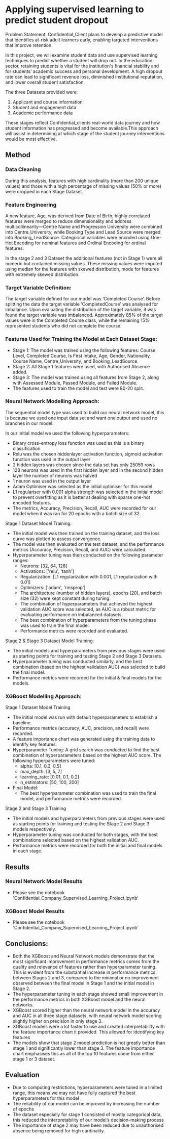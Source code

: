 # Applying supervised learning to predict student dropout

Problem Statement: Confidential_Client plans to develop a predictive model that identifies at-risk adult learners early, enabling targeted interventions that improve retention.

In this project, we will examine student data and use supervised learning techniques to predict whether a student will drop out. In the education sector, retaining students is vital for the institution's financial stability and for students’ academic success and personal development. A high dropout rate can lead to significant revenue loss, diminished institutional reputation, and lower overall student satisfaction.

The three Datasets provided were:

1.  Applicant and course information
2.  Student and engagement data
3.  Academic performance data

These stages reflect Confidential_clients real-world data journey and how student information has progressed and become available.This approach will assist in determining at which stage of the student journey interventions would be most effective.

## Method

### Data Cleaning 
During this analysis, features with high cardinality (more than 200 unique values) and those with a 
high percentage of missing values (50% or more) were dropped in each Stage Dataset.

### Feature Engineering 
A new feature, Age, was derived from Date of Birth, highly correlated features were merged to 
reduce dimensionality and address multicollinearity—Centre Name and Progression University 
were combined into Centre_University, while Booking Type and Lead Source were merged into 
Booking_LeadSource. Categorical variables were encoded using One-Hot Encoding for nominal 
features and Ordinal Encoding for ordinal features.

In the stage 2 and 3 Dataset the additional features (not in Stage 1) were all numeric but contained 
missing values. These missing values were imputed using median for the features with skewed 
distribution, mode for features with extremely skewed distribution. 

### Target Variable Definition: 
The target variable defined for our model was ‘Completed Course’. 
Before splitting the data the target variable ‘CompletedCourse’ was analysed for imbalance. Upon 
evaluating the distribution of the target variable, it was found the target variable was imbalanced. 
Approximately 85% of the target values were in the Completed Course class, while the remaining 
15% represented students who did not complete the course.

### Features Used for Training the Model at Each Dataset Stage: 
- Stage 1: The model was trained using the following features: Course Level, Completed 
Course, Is First Intake, Age, Gender, Nationality, Course Name, Centre_University, 
and Booking_LeadSource. 
- Stage 2: All Stage 1 features were used, with Authorised Absence added. 
- Stage 3: The model was trained using all features from Stage 2, along with Assessed 
Module, Passed Module, and Failed Module. 
- The features used to train the model and test were 80-20 split.

### Neural Network Modelling Approach: 
The sequential model type was used to build our neural network model, this is because we used 
one input data set and want one output and used no branches in our model.

In our initial model we used the following hyperparameters: 
- Binary cross-entropy loss function was used as this is a binary classification 
- Relu was the chosen hiddenlayer activation function, sigmoid activation function was used 
in the output layer 
- 2 hidden layers was chosen since the data set has only 25059 rows 
- 128 neurons was used in the first hidden layer and in the second hidden layer the number 
of neurons was halved 
- 1 neuron was used in the output layer 
- Adam Optimiser was selected as the initial optimiser for this model 
- L1 regulariser with 0.001 alpha strength was selected in the initial model to prevent 
overfitting as it is better at dealing with sparse one-hot encoded features. 
- The metrics, Accuracy, Precision, Recall, AUC were recorded for our model when it was 
ran for 20 epochs with a batch size of 32.

Stage 1 Dataset Model Training: 
- The initial model was then trained on the training dataset, and the loss curve was plotted to 
assess convergence. 
- The model was then evaluated on the test dataset, and the performance metrics (Accuracy, 
Precision, Recall, and AUC) were calculated. 
- Hyperparameter tuning was then conducted on the following parameter ranges:  
  -  Neurons: [32, 64, 128] 
  - Activations: ['relu', 'tanh'] 
  - Regularization: [L1 regularization with 0.001, L1 regularization with 0.01] 
  - Optimizers: ['adam', 'rmsprop'] 
  - The architecture (number of hidden layers), epochs (20), and batch size (32) were 
kept constant during tuning. 
  - The combination of hyperparameters that achieved the highest validation AUC score 
was selected, as AUC is a robust metric for evaluating performance on imbalanced 
datasets. 
  - The best combination of hyperparameters from the tuning phase was used to train the final 
model.
  - Performance metrics were recorded and evaluated.

Stage 2 & Stage 3 Dataset Model Training:
- The initial models and hyperparameters from previous stages were used as starting points 
for training and testing Stage 2 and Stage 3 Datasets. 
- Hyperparameter tuning was conducted similarly, and the best combination (based on the 
highest validation AUC) was selected to build the final model. 
- Performance metrics were recorded for the initial & final models for the models. 

### XGBoost Modelling Approach: 

Stage 1 Dataset Model Training 
- The initial model was run with default hyperparameters to establish a baseline. 
- Performance metrics (accuracy, AUC, precision, and recall) were recorded. 
- A feature importance chart was generated using the training data to identify key features. 
- Hyperparameter Tuning: A grid search was conducted to find the best combination of hyperparameters based 
on the highest AUC score. The following hyperparameters were tuned: 
  - alpha: [0.1, 0.3, 0.5] 
  - max_depth: [3, 5, 7] 
  - learning_rate: [0.01, 0.1, 0.2] 
  - n_estimators: [50, 100, 200] 
- Final Model: 
  - The best hyperparameter combination was used to train the final model, and 
performance metrics were recorded.

Stage 2 and Stage 3 Training 
- The initial models and hyperparameters from previous stages were used as starting points 
for training and testing the Stage 2 and Stage 3 models respectively.
- Hyperparameter tuning was conducted for both stages, with the best combinations selected 
based on the highest validation AUC. 
- Performance metrics were recorded for both the initial and final models in each stage. 

## Results
### Neural Network Model Results
- Please see the notebook 'Confidential_Company_Supervised_Learning_Project.ipynb'
### XGBoost Model Results
- Please see the notebook 'Confidential_Company_Supervised_Learning_Project.ipynb'
  
## Conclusions:

-	Both the XGBoost and Neural Network models demonstrate that the most significant improvement in performance metrics comes from the quality and relevance of features rather than hyperparameter tuning. This is evident from the substantial increase in performance metrics between Stages 2 and 3, compared to the minimal or no improvement observed between the final model in Stage 1 and the initial model in Stage 2.
-	The hyperparameter tuning in each stage showed small improvement in the performance metrics in both XGBoost model and the neural networks.
-	XGBoost scored higher than the neural network model in the accuracy and AUC in all three stage datasets, with neural network model scoring slightly higher on precision in only stage 3.
-	XGBoost models were a lot faster to use and created interpretability with the feature importance chart it provided. This allowed for identifying key features
-	The models show that stage 2 model prediction is not greatly better than stage 1 and significantly lower than stage 3. The feature importance chart  emphasises this as all of the top 10 features come from either stage 1 or 3 dataset.

## Evaluation
-	Due to computing restrictions, hyperparameters were tuned in a limited range, this means we may not have fully captured the best hyperparameters for this model
-	The reliability of our model can be improved by increasing the number of epochs
-	The dataset especially for stage 1 consisted of mostly categorical data, this reduced the interpretability of our model’s decision-making process
-	The importance of stage 2 may have been reduced due to unauthorised absence being removed for high cardinality.
